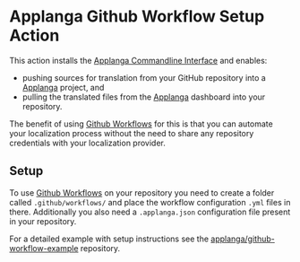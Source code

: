 # Applanga Github Workflow Setup Action

This action installs the [Applanga Commandline Interface](https://www.applanga.com/docs/integration-documentation/cli) and enables:
* pushing sources for translation from your GitHub repository into a [Applanga](https://www.applanga.com) project, and 
* pulling the translated files from the [Applanga](https://www.applanga.com) dashboard into your repository.

The benefit of using [Github Workflows](https://help.github.com/en/actions/configuring-and-managing-workflows) for this is that you can automate your localization process without the need to share any repository credentials with your localization provider.

## Setup

To use [Github Workflows](https://help.github.com/en/actions/configuring-and-managing-workflows) on your repository you need to create a folder called `.github/workflows/` and place the workflow configuration `.yml` files in there. Additionally you also need a `.applanga.json` configuration file present in your repository.

For a detailed example with setup instructions see the [applanga/github-workflow-example](https://github.com/applanga/github-workflow-example) repository.
